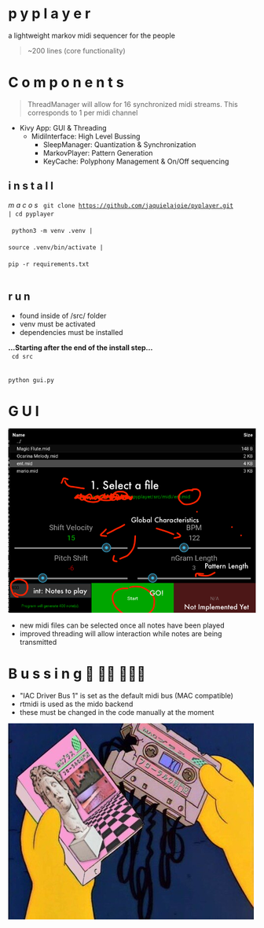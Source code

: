 # p y p l a y e r
a lightweight markov midi sequencer for the people
> ~200 lines (core functionality)

# C o m p o n e n t s
> ThreadManager will allow for 16 synchronized midi streams. This corresponds to 1 per midi channel  

- Kivy App: GUI & Threading
  - MidiInterface: High Level Bussing
    - SleepManager: Quantization & Synchronization
    - MarkovPlayer: Pattern Generation
    - KeyCache: Polyphony Management & On/Off sequencing

## i n s t a l l  

<i> m a c o s </i>
<code>
git clone https://github.com/jaquielajoie/pyplayer.git | cd pyplayer
</code>  
<br>
<code>
python3 -m venv .venv  |  
source .venv/bin/activate  |  
pip -r requirements.txt  
</code>  

## r u n
- found inside of /src/ folder
- venv must be activated
- dependencies must be installed

<b>...Starting after the end of the install step...</b>    
<code>
cd src
</code>

<code>
python gui.py
</code>

# G U I

![v1](img/v1.png "V1 GUI")

- new midi files can be selected once all notes have been played
- improved threading will allow interaction while notes are being transmitted

# B u s s i n g 🚌   🚌🚌   🚌🚌🚌
- "IAC Driver Bus 1" is set as the default midi bus (MAC compatible)
- rtmidi is used as the mido backend
- these must be changed in the code manually at the moment


![dead](img/dead.jpeg "")
